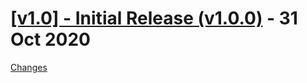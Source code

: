 <a name="v1.0.0"></a>
# [[v1.0] - Initial Release (v1.0.0)](https://github.com/JosXa/chrome-bookmarks/releases/tag/v1.0.0) - 31 Oct 2020



[Changes][v1.0.0]


[v1.0.0]: https://github.com/JosXa/chrome-bookmarks/tree/v1.0.0

 <!-- Generated by changelog-from-release -->
